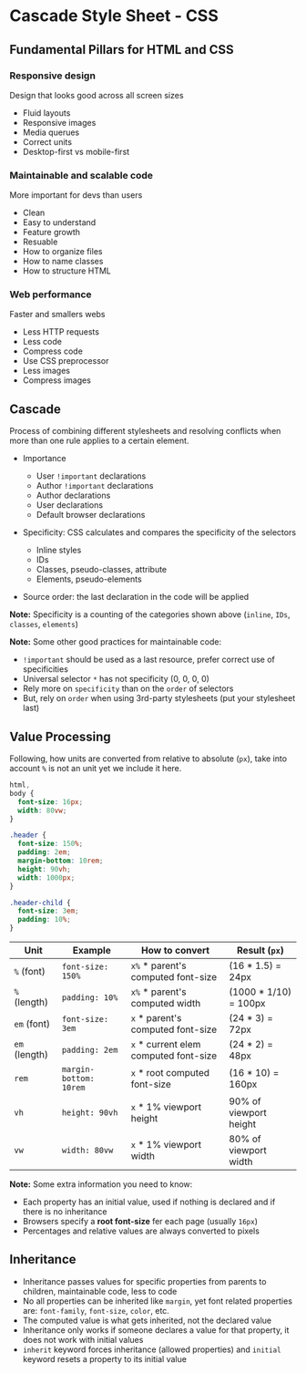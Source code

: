 # Cascade Style Sheet - CSS

## Fundamental Pillars for HTML and CSS

### Responsive design

Design that looks good across all screen sizes

- Fluid layouts
- Responsive images
- Media querues
- Correct units
- Desktop-first vs mobile-first

### Maintainable and scalable code

More important for devs than users

- Clean
- Easy to understand
- Feature growth
- Resuable
- How to organize files
- How to name classes
- How to structure HTML

### Web performance

Faster and smallers webs

- Less HTTP requests
- Less code
- Compress code
- Use CSS preprocessor
- Less images
- Compress images

## Cascade

Process of combining different stylesheets and resolving conflicts when more than one rule applies to a certain element.

- Importance

  - User `!important` declarations
  - Author `!important` declarations
  - Author declarations
  - User declarations
  - Default browser declarations

- Specificity: CSS calculates and compares the specificity of the selectors

  - Inline styles
  - IDs
  - Classes, pseudo-classes, attribute
  - Elements, pseudo-elements

- Source order: the last declaration in the code will be applied

**Note:** Specificity is a counting of the categories shown above (`inline`, `IDs`, `classes`, `elements`)

**Note:** Some other good practices for maintainable code:

- `!important` should be used as a last resource, prefer correct use of specificities
- Universal selector `*` has not specificity (0, 0, 0, 0)
- Rely more on `specificity` than on the `order` of selectors
- But, rely on `order` when using 3rd-party stylesheets (put your stylesheet last)

## Value Processing

Following, how units are converted from relative to absolute (`px`), take into account `%` is not an unit yet we include it here.

```css
html,
body {
  font-size: 16px;
  width: 80vw;
}

.header {
  font-size: 150%;
  padding: 2em;
  margin-bottom: 10rem;
  height: 90vh;
  width: 1000px;
}

.header-child {
  font-size: 3em;
  padding: 10%;
}
```

| Unit          | Example                | How to convert                         | Result (`px`)          |
| ------------- | ---------------------- | -------------------------------------- | ---------------------- |
| `%` (font)    | `font-size: 150%`      | `x%` \* parent's computed font-size    | (16 \* 1.5) = 24px     |
| `%` (length)  | `padding: 10%`         | `x%` \* parent's computed width        | (1000 \* 1/10) = 100px |
| `em` (font)   | `font-size: 3em`       | `x` \* parent's computed font-size     | (24 \* 3) = 72px       |
| `em` (length) | `padding: 2em`         | `x` \* current elem computed font-size | (24 \* 2) = 48px       |
| `rem`         | `margin-bottom: 10rem` | `x` \* root computed font-size         | (16 \* 10) = 160px     |
| `vh`          | `height: 90vh`         | `x` \* 1% viewport height              | 90% of viewport height |
| `vw`          | `width: 80vw`          | `x` \* 1% viewport width               | 80% of viewport width  |

**Note:** Some extra information you need to know:

- Each property has an initial value, used if nothing is declared and if there is no inheritance
- Browsers specify a **root font-size** fer each page (usually `16px`)
- Percentages and relative values are always converted to pixels

## Inheritance

- Inheritance passes values for specific properties from parents to children, maintainable code, less to code
- No all properties can be inherited like `margin`, yet font related properties are: `font-family`, `font-size`, `color`, etc.
- The computed value is what gets inherited, not the declared value
- Inheritance only works if someone declares a value for that property, it does not work with initial values
- `inherit` keyword forces inheritance (allowed properties) and `initial` keyword resets a property to its initial value
